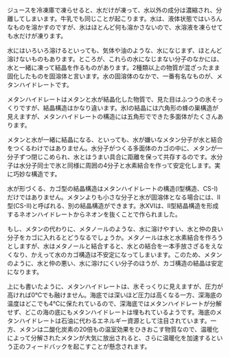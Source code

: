 ジュースを冷凍庫で凍らせると、水だけが凍って、水以外の成分は濃縮され、分離してしまいます。牛乳でも同じことが起こります。水は、液体状態ではいろんなものを溶かすのですが、氷はほとんど何も溶かさないので、水溶液を凍らせても水だけが凍ります。

水にはいろいろ溶けるといっても、気体や油のような、水になじまず、ほとんど溶けないものもあります。ところが、これらの水になじまない分子のなかには、水と一緒に凍って結晶を作るものがあります。2種類以上の物質が混ざったまま固化したものを固溶体と言います。水の固溶体のなかで、一番有名なものが、メタンハイドレートです。

メタンハイドレートはメタンと水が結晶化した物質で、見た目はふつうの氷そっくりですが、結晶構造はかなり違います。氷Iの結晶には六角形の蜂の巣構造が見えますが、メタンハイドレートの構造には五角形でできた多面体がたくさんあります。

メタンと水が一緒に結晶になる、といっても、水が嫌いなメタン分子が水と結合をつくるわけではありません。水分子がつくる多面体のカゴの中に、メタンが一分子ずつ閉じこめられ、水とはうまい具合に距離を保って共存するのです。水分子は水分子同士で氷と同様に周囲の4分子と水素結合を作って安定化します。実に巧妙な構造です。

水が形づくる、カゴ型の結晶構造はメタンハイドレートの構造(I型構造、CS-I)だけではありません。メタンよりも小さな分子と水が固溶体となる場合には、II型(CS-II)と呼ばれる、別の結晶構造ができます。氷XVIは、II型結晶構造を形成するネオンハイドレートからネオンを抜くことで作られました。

もし、メタンの代わりに、メタノールのような、水に溶けやすい、水と仲の良い分子をカゴに入れるとどうなるでしょうか。メタノールは水と水素結合を作ろうとしますが、水はメタノールと結合すると、水との結合を一本手放さざるをえなくなり、かえって水のカゴ構造は不安定になってしまいます。このため、メタンのように、水と仲の悪い、水に溶けにくい分子のほうが、カゴ構造の結晶は安定になります。

上にも書いたように、メタンハイドレートは、氷そっくりに見えますが、圧力が高ければ0℃でも融けません。海底では深いほど圧力は高くなる一方、深海底の温度はどこでも4℃に保たれているので、深海底ではメタンハイドレートが分解せず、どこの海の底にもメタンハイドレートは埋もれているようです。海底のメタンハイドレートは石油に代わるエネルギー資源として注目されています。一方、メタンは二酸化炭素の20倍もの温室効果をひきおこす物質なので、温暖化によって分解されたメタンが大気に放出されると、さらに温暖化を加速するという正のフィードバックを起こすことが懸念されます。

